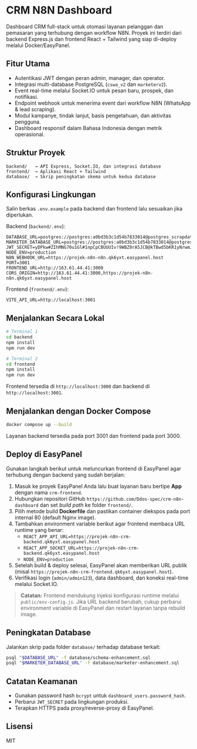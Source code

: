# CRM N8N Dashboard

Dashboard CRM full-stack untuk otomasi layanan pelanggan dan pemasaran yang terhubung dengan workflow N8N. Proyek ini terdiri dari backend Express.js dan frontend React + Tailwind yang siap di-deploy melalui Docker/EasyPanel.

## Fitur Utama
- Autentikasi JWT dengan peran admin, manager, dan operator.
- Integrasi multi-database PostgreSQL (`cswa_v2` dan `marketerv2`).
- Event real-time melalui Socket.IO untuk pesan baru, prospek, dan notifikasi.
- Endpoint webhook untuk menerima event dari workflow N8N (WhatsApp & lead scraping).
- Modul kampanye, tindak lanjut, basis pengetahuan, dan aktivitas pengguna.
- Dashboard responsif dalam Bahasa Indonesia dengan metrik operasional.

## Struktur Proyek
```
backend/   → API Express, Socket.IO, dan integrasi database
frontend/  → Aplikasi React + Tailwind
database/  → Skrip peningkatan skema untuk kedua database
```

## Konfigurasi Lingkungan
Salin berkas `.env.example` pada backend dan frontend lalu sesuaikan jika diperlukan.

Backend (`backend/.env`):
```
DATABASE_URL=postgres://postgres:a0bd3b3c1d54b7833014@postgres_scrapdatan8n:5432/cswa_v2
MARKETER_DATABASE_URL=postgres://postgres:a0bd3b3c1d54b7833014@postgres_scrapdatan8n:5432/marketerv2
JWT_SECRET=yDPkw#ZIhMNG70u1Gl#1npCpCBUUUIv!9WBZ0rA5JCB@kTBwd5bKR1yNrwmJPl0g
NODE_ENV=production
N8N_WEBHOOK_URL=https://projek-n8n-n8n.qk6yxt.easypanel.host
PORT=3001
FRONTEND_URL=http://163.61.44.41:3000
CORS_ORIGIN=http://163.61.44.41:3000,https://projek-n8n-n8n.qk6yxt.easypanel.host
```

Frontend (`frontend/.env`):
```
VITE_API_URL=http://localhost:3001
```

## Menjalankan Secara Lokal
```bash
# Terminal 1
cd backend
npm install
npm run dev

# Terminal 2
cd frontend
npm install
npm run dev
```
Frontend tersedia di `http://localhost:3000` dan backend di `http://localhost:3001`.

## Menjalankan dengan Docker Compose
```bash
docker compose up --build
```
Layanan backend tersedia pada port 3001 dan frontend pada port 3000.

## Deploy di EasyPanel
Gunakan langkah berikut untuk meluncurkan frontend di EasyPanel agar terhubung dengan backend yang sudah berjalan:

1. Masuk ke proyek EasyPanel Anda lalu buat layanan baru bertipe **App** dengan nama `crm-frontend`.
2. Hubungkan repositori GitHub `https://github.com/Ddos-spec/crm-n8n-dashboard` dan set *build path* ke folder `frontend/`.
3. Pilih metode build **Dockerfile** dan pastikan container diekspos pada port internal 80 (default Nginx image).
4. Tambahkan environment variable berikut agar frontend membaca URL runtime yang benar:
   - `REACT_APP_API_URL=https://projek-n8n-crm-backend.qk6yxt.easypanel.host`
   - `REACT_APP_SOCKET_URL=https://projek-n8n-crm-backend.qk6yxt.easypanel.host`
   - `NODE_ENV=production`
5. Setelah build & deploy selesai, EasyPanel akan memberikan URL publik (misal `https://projek-n8n-crm-frontend.qk6yxt.easypanel.host`).
6. Verifikasi login (`admin/admin123`), data dashboard, dan koneksi real-time melalui Socket.IO.

> **Catatan:** Frontend mendukung injeksi konfigurasi runtime melalui `public/env-config.js`. Jika URL backend berubah, cukup perbarui environment variable di EasyPanel dan restart layanan tanpa rebuild image.

## Peningkatan Database
Jalankan skrip pada folder `database/` terhadap database terkait:
```bash
psql "$DATABASE_URL" -f database/schema-enhancement.sql
psql "$MARKETER_DATABASE_URL" -f database/marketer-enhancement.sql
```

## Catatan Keamanan
- Gunakan password hash `bcrypt` untuk `dashboard_users.password_hash`.
- Perbarui `JWT_SECRET` pada lingkungan produksi.
- Terapkan HTTPS pada proxy/reverse-proxy di EasyPanel.

## Lisensi
MIT
